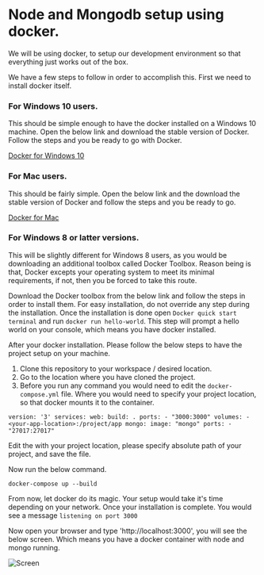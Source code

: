 # Node and Mongodb setup using docker.

We will be using docker, to setup our development environment so that everything just works out of the box. 

We have a few steps to follow in order to accomplish this. First we need to install docker itself.

### For Windows 10 users.

This should be simple enough to have the docker installed on a Windows 10 machine. Open the below link and download the stable version of Docker. Follow the steps and you be ready to go with Docker.

[Docker for Windows 10](https://docs.docker.com/docker-for-windows/install/#download-docker-for-windows)

### For Mac users.

This should be fairly simple. Open the below link and the download the stable version of Docker and follow the steps and you be ready to go.

[Docker for Mac](https://docs.docker.com/docker-for-mac/install/#download-docker-for-mac)

### For Windows 8 or latter versions.

This will be slightly different for Windows 8 users, as you would be downloading an additional toolbox called Docker Toolbox. Reason being is that, Docker excepts your operating system to meet its minimal requirements, if not, then you be forced to take this route.

Download the Docker toolbox from the below link and follow the steps in order to install them. For easy installation, do not override any step during the installation. Once the installation is done open `Docker quick start terminal` and run `docker run hello-world`. This step will prompt a hello world on your console, which means you have docker installed.


After your docker installation. Please follow the below steps to have the project setup on your machine.

1. Clone this repository to your workspace / desired location.
2. Go to the location where you have cloned the project.
3. Before you run any command you would need to edit the `docker-compose.yml` file. Where you would need to specify your project location, so that docker mounts it to the container.


`
  version: '3'
services:
  web:
    build: .
    ports:
      - "3000:3000"
    volumes:
      - <your-app-location>:/project/app
  mongo:
    image: "mongo"
    ports:
      - "27017:27017"
`

Edit the <your-app-location> with your project location, please specify absolute path of your project, and save the file.

Now run the below command.

`docker-compose up --build`

From now, let docker do its magic. Your setup would take it's time depending on your network. Once your installation is complete. You would see a message `listening on port 3000`

Now open your browser and type 'http://localhost:3000', you will see the below screen. Which means you have a docker container with node and mongo running.


![Screen](https://image.ibb.co/dM40zk/Screen_Shot_2017_07_26_at_8_14_48_AM.png)




